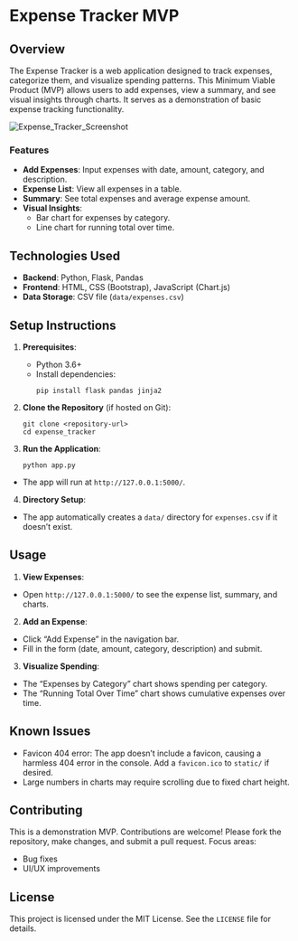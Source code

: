 ﻿# Expense Tracker MVP

## Overview
The Expense Tracker is a web application designed to track expenses, categorize them, and visualize spending patterns. This Minimum Viable Product (MVP) allows users to add expenses, view a summary, and see visual insights through charts. It serves as a demonstration of basic expense tracking functionality.

![Expense_Tracker_Screenshot](../image/Expense%20tracker%20front.png)

### Features
- **Add Expenses**: Input expenses with date, amount, category, and description.
- **Expense List**: View all expenses in a table.
- **Summary**: See total expenses and average expense amount.
- **Visual Insights**:
  - Bar chart for expenses by category.
  - Line chart for running total over time.

## Technologies Used
- **Backend**: Python, Flask, Pandas
- **Frontend**: HTML, CSS (Bootstrap), JavaScript (Chart.js)
- **Data Storage**: CSV file (`data/expenses.csv`)

## Setup Instructions
1. **Prerequisites**:
   - Python 3.6+
   - Install dependencies:
     ```
     pip install flask pandas jinja2
     ```

2. **Clone the Repository** (if hosted on Git):
     ```
   git clone <repository-url>
   cd expense_tracker
     ```
3. **Run the Application**:
     ```
   python app.py
     ```
- The app will run at `http://127.0.0.1:5000/`.

4. **Directory Setup**:
- The app automatically creates a `data/` directory for `expenses.csv` if it doesn’t exist.

## Usage
1. **View Expenses**:
- Open `http://127.0.0.1:5000/` to see the expense list, summary, and charts.
2. **Add an Expense**:
- Click “Add Expense” in the navigation bar.
- Fill in the form (date, amount, category, description) and submit.
3. **Visualize Spending**:
- The “Expenses by Category” chart shows spending per category.
- The “Running Total Over Time” chart shows cumulative expenses over time.

## Known Issues
- Favicon 404 error: The app doesn’t include a favicon, causing a harmless 404 error in the console. Add a `favicon.ico` to `static/` if desired.
- Large numbers in charts may require scrolling due to fixed chart height.

## Contributing
This is a demonstration MVP. Contributions are welcome! Please fork the repository, make changes, and submit a pull request. Focus areas:
- Bug fixes
- UI/UX improvements

## License
This project is licensed under the MIT License. See the `LICENSE` file for details.
